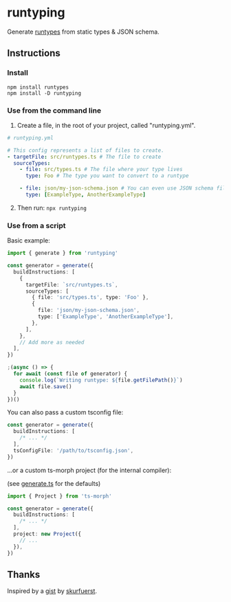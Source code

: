 # runtyping

Generate [runtypes](https://github.com/pelotom/runtypes) from static types & JSON schema.

## Instructions

### Install

```
npm install runtypes
npm install -D runtyping
```

### Use from the command line

1. Create a file, in the root of your project, called "runtyping.yml".

```yaml
# runtyping.yml

# This config represents a list of files to create.
- targetFile: src/runtypes.ts # The file to create
  sourceTypes:
    - file: src/types.ts # The file where your type lives
      type: Foo # The type you want to convert to a runtype

    - file: json/my-json-schema.json # You can even use JSON schema files!!
      type: [ExampleType, AnotherExampleType]
```

2. Then run: `npx runtyping`

### Use from a script

Basic example:

```ts
import { generate } from 'runtyping'

const generator = generate({
  buildInstructions: [
    {
      targetFile: `src/runtypes.ts`,
      sourceTypes: [
        { file: 'src/types.ts', type: 'Foo' },
        {
          file: 'json/my-json-schema.json',
          type: ['ExampleType', 'AnotherExampleType'],
        },
      ],
    },
    // Add more as needed
  ],
})

;(async () => {
  for await (const file of generator) {
    console.log(`Writing runtype: ${file.getFilePath()}`)
    await file.save()
  }
})()
```

You can also pass a custom tsconfig file:

```ts
const generator = generate({
  buildInstructions: [
    /* ... */
  ],
  tsConfigFile: '/path/to/tsconfig.json',
})
```

...or a custom ts-morph project (for the internal compiler):

(see [generate.ts](src/generate.ts) for the defaults)

```ts
import { Project } from 'ts-morph'

const generator = generate({
  buildInstructions: [
    /* ... */
  ],
  project: new Project({
    // ...
  }),
})
```

## Thanks

Inspired by a [gist](https://gist.github.com/skurfuerst/a07ab23c3e40a45f2268f7700ceeceaf) by [skurfuerst](https://gist.github.com/skurfuerst).
